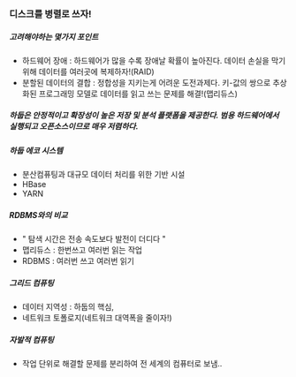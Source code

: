 ### 디스크를 병렬로 쓰자!

##### 고려해야하는 몇가지 포인트

- 하드웨어 장애 : 하드웨어가 많을 수록 장애날 확률이 높아진다. 데이터 손실을 막기위해 데이터를 여러곳에 복제하자!(RAID)
- 분할된 데이터의 결합 : 정합성을 지키는게 어려운 도전과제다. 키-값의 쌍으로 추상화된 프로그래밍 모델로 데이터를 읽고 쓰는 문제를 해결!(맵리듀스)

##### 하둡은 안정적이고 확장성이 높은 저장 및 분석 플랫폼을 제공한다. 범용 하드웨어에서 실행되고 오픈소스이므로 매우 저렴하다.

##### 하둡 에코 시스템

- 분산컴퓨팅과 대규모 데이터 처리를 위한 기반 시설
- HBase
- YARN

##### RDBMS와의 비교

- " 탐색 시간은 전송 속도보다 발전이 더디다 "
- 맵리듀스 : 한번쓰고 여러번 읽는 작업
- RDBMS : 여러번 쓰고 여러번 읽기

##### 그리드 컴퓨팅

- 데이터 지역성 : 하둡의 핵심,
- 네트워크 토폴로지(네트워크 대역폭을 줄이자!)

##### 자발적 컴퓨팅

- 작업 단위로 해결할 문제를 분리하여 전 세계의 컴퓨터로 보냄..



